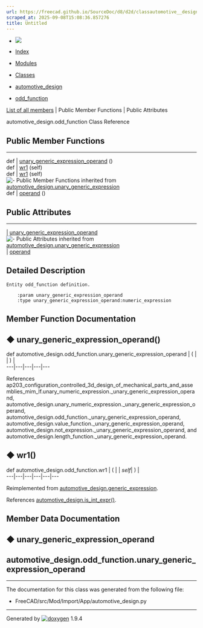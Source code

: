```yaml
---
url: https://freecad.github.io/SourceDoc/d8/d2d/classautomotive__design_1_1odd__function.html
scraped_at: 2025-09-08T15:08:36.857276
title: Untitled
---
```


  * [ ![](https://www.freecad.org/svg/logo-freecad.svg) ](https://freecadweb.org "FreeCAD")
  * [Index](../../index.html "Index")
  * [Modules](../../modules.html "Modules list")
  * [Classes](../../annotated.html "Annotated list")

  * [automotive_design](../../d4/ddf/namespaceautomotive__design.html)
  * [odd_function](../../d8/d2d/classautomotive__design_1_1odd__function.html)

[List of all members](../../d2/dab/classautomotive__design_1_1odd__function-members.html) | Public Member Functions | Public Attributes

automotive_design.odd_function Class Reference

##  Public Member Functions  
  
---  
def | [unary_generic_expression_operand](../../d8/d2d/classautomotive__design_1_1odd__function.html#afe10c154a90f4f83e166ae7e1aca8cf3) ()  
def | [wr1](../../d8/d2d/classautomotive__design_1_1odd__function.html#a67134e3801a4d8ef7f4bc93f4be12c1b) (self)  
def | [wr1](../../d3/d52/classautomotive__design_1_1generic__expression.html#aea35213a5e29cdc6cc6a201099976f3e) (self)  
![-](../../closed.png) Public Member Functions inherited from
[automotive_design.unary_generic_expression](../../d0/d3e/classautomotive__design_1_1unary__generic__expression.html)  
def | [operand](../../d0/d3e/classautomotive__design_1_1unary__generic__expression.html#ae5ff3841b82bf8111d346c947e5b2986) ()  
  
##  Public Attributes  
  
---  
|
[unary_generic_expression_operand](../../d8/d2d/classautomotive__design_1_1odd__function.html#ab806e74e69f794dcdbaed46b48fedea3)  
![-](../../closed.png) Public Attributes inherited from
[automotive_design.unary_generic_expression](../../d0/d3e/classautomotive__design_1_1unary__generic__expression.html)  
|
[operand](../../d0/d3e/classautomotive__design_1_1unary__generic__expression.html#a7c62536d30a150a503d090d2a0dfed36)  
  
## Detailed Description

    
    
    Entity odd_function definition.
    
        :param unary_generic_expression_operand
        :type unary_generic_expression_operand:numeric_expression

## Member Function Documentation

## ◆ unary_generic_expression_operand()

def automotive_design.odd_function.unary_generic_expression_operand  | ( | | ) |   
---|---|---|---|---  
  
References
ap203_configuration_controlled_3d_design_of_mechanical_parts_and_assemblies_mim_lf.unary_numeric_expression._unary_generic_expression_operand,
automotive_design.unary_numeric_expression._unary_generic_expression_operand,
automotive_design.odd_function._unary_generic_expression_operand,
automotive_design.value_function._unary_generic_expression_operand,
automotive_design.not_expression._unary_generic_expression_operand, and
automotive_design.length_function._unary_generic_expression_operand.

## ◆ wr1()

def automotive_design.odd_function.wr1  | ( |  | _self_| ) |   
---|---|---|---|---|---  
  
Reimplemented from
[automotive_design.generic_expression](../../d3/d52/classautomotive__design_1_1generic__expression.html#aea35213a5e29cdc6cc6a201099976f3e).

References
[automotive_design.is_int_expr()](../../d4/ddf/namespaceautomotive__design.html#ae2d12b4b398f78fc93cc2db4c84f380a).

## Member Data Documentation

## ◆ unary_generic_expression_operand

automotive_design.odd_function.unary_generic_expression_operand  
---  
  
* * *

The documentation for this class was generated from the following file:

  * FreeCAD/src/Mod/Import/App/automotive_design.py

* * *

Generated by
[![doxygen](../../doxygen.svg)](https://www.doxygen.org/index.html) 1.9.4


